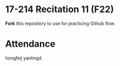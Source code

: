 # 17-214 Recitation 11 (F22)
**Fork** this repository to use for practicing Github flow.

# Attendance
hongfeij
yantingd
